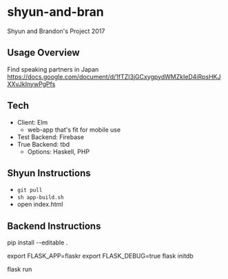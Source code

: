 # shyun-and-bran
Shyun and Brandon's Project 2017

## Usage Overview
Find speaking partners in Japan
https://docs.google.com/document/d/1fTZI3jGCxygpydWMZkIeD4iRpsHKJXXvJkInywPgPfs

## Tech
* Client: Elm
  * web-app that's fit for mobile use
* Test Backend: Firebase
* True Backend: tbd
  * Options: Haskell, PHP
  
## Shyun Instructions

* `git pull`
* `sh app-build.sh`
* open index.html

## Backend Instructions

pip install --editable .

export FLASK_APP=flaskr
export FLASK_DEBUG=true
flask initdb

flask run
